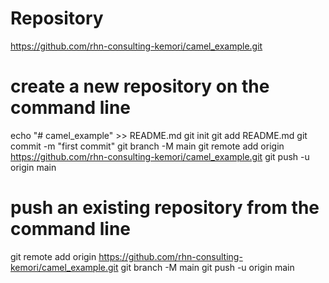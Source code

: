 # Repository
https://github.com/rhn-consulting-kemori/camel_example.git

# create a new repository on the command line
echo "# camel_example" >> README.md
git init
git add README.md
git commit -m "first commit"
git branch -M main
git remote add origin https://github.com/rhn-consulting-kemori/camel_example.git
git push -u origin main

# push an existing repository from the command line
git remote add origin https://github.com/rhn-consulting-kemori/camel_example.git
git branch -M main
git push -u origin main